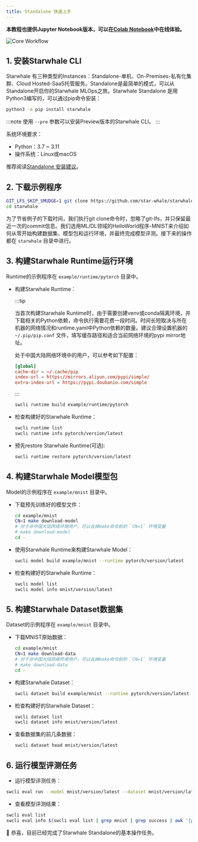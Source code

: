 ```yaml
---
title: Standalone 快速上手
---
```


**本教程也提供Jupyter Notebook版本，可以在[Colab Notebook](https://colab.research.google.com/github/star-whale/starwhale/blob/main/example/notebooks/quickstart-standalone.ipynb)中在线体验。**

![Core Workflow](../img/standalone-core-workflow.gif)

## 1. 安装Starwhale CLI

Starwhale 有三种类型的Instances：Standalone-单机、On-Premises-私有化集群、Cloud Hosted-SaaS托管服务。Standalone是最简单的模式，可以从Standalone开启你的Starwhale MLOps之旅。Starwhale Standalone 是用Python3编写的，可以通过pip命令安装：

```bash
python3 -m pip install starwhale
```

:::note
使用 `--pre` 参数可以安装Preview版本的Starwhale CLI。
:::

系统环境要求：

- Python：3.7 ~ 3.11
- 操作系统：Linux或macOS

推荐阅读[Standalone 安装建议](../guides/install/standalone.md)。

## 2. 下载示例程序

```bash
GIT_LFS_SKIP_SMUDGE=1 git clone https://github.com/star-whale/starwhale.git --depth 1
cd starwhale
```

为了节省例子的下载时间，我们执行git clone命令时，忽略了git-lfs，并只保留最近一次的commit信息。我们选用ML/DL领域的HelloWorld程序-MNIST来介绍如何从零开始构建数据集、模型包和运行环境，并最终完成模型评测。接下来的操作都在 `starwhale` 目录中进行。

## 3. 构建Starwhale Runtime运行环境

Runtime的示例程序在 `example/runtime/pytorch` 目录中。

- 构建Starwhale Runtime：

  :::tip

  当首次构建Starwhale Runtime时，由于需要创建venv或conda隔离环境，并下载相关的Python依赖，命令执行需要花费一段时间。时间长短取决与所在机器的网络情况和runtime.yaml中Python依赖的数量。建议合理设置机器的 `~/.pip/pip.conf` 文件，填写缓存路径和适合当前网络环境的pypi mirror地址。

  处于中国大陆网络环境中的用户，可以参考如下配置：

    ```conf
    [global]
    cache-dir = ~/.cache/pip
    index-url = https://mirrors.aliyun.com/pypi/simple/
    extra-index-url = https://pypi.doubanio.com/simple
    ```

  :::

  ```bash
  swcli runtime build example/runtime/pytorch
  ```

- 检查构建好的Starwhale Runtime：

  ```bash
  swcli runtime list
  swcli runtime info pytorch/version/latest
  ```

- 预先restore Starwhale Runtime(可选):

  ```bash
  swcli runtime restore pytorch/version/latest
  ```

## 4. 构建Starwhale Model模型包

Model的示例程序在 `example/mnist` 目录中。

- 下载预先训练好的模型文件：

  ```bash
  cd example/mnist
  CN=1 make download-model
  # 对于非中国大陆网络环境用户，可以去掉make命令前的 `CN=1` 环境变量
  # make download-model
  cd -
  ```

- 使用Starwhale Runtime来构建Starwhale Model：

  ```bash
  swcli model build example/mnist --runtime pytorch/version/latest
  ```

- 检查构建好的Starwhale Runtime：

  ```bash
  swcli model list
  swcli model info mnist/version/latest
  ```

## 5. 构建Starwhale Dataset数据集

Dataset的示例程序在 `example/mnist` 目录中。

- 下载MNIST原始数据：

  ```bash
  cd example/mnist
  CN=1 make download-data
  # 对于非中国大陆网络环境用户，可以去掉make命令前的 `CN=1` 环境变量
  # make download-data
  cd -
  ```

- 构建Starwhale Dataset：

  ```bash
  swcli dataset build example/mnist --runtime pytorch/version/latest
  ```

- 检查构建好的Starwhale Dataset：

  ```bash
  swcli dataset list
  swcli dataset info mnist/version/latest
  ```

- 查看数据集的前几条数据：

  ```bash
  swcli dataset head mnist/version/latest
  ```

## 6. 运行模型评测任务

- 运行模型评测任务：

 ```bash
 swcli eval run --model mnist/version/latest --dataset mnist/version/latest --runtime pytorch/version/latest
 ```

- 查看模型评测结果：

 ```bash
 swcli eval list
 swcli eval info $(swcli eval list | grep mnist | grep success | awk '{print $1}' | head -n 1)
 ```

👏 恭喜，目前已经完成了Starwhale Standalone的基本操作任务。
